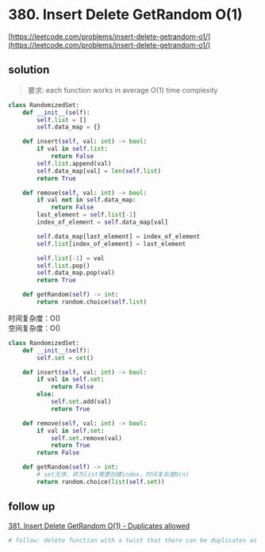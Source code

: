 # 380. Insert Delete GetRandom O(1)
[https://leetcode.com/problems/insert-delete-getrandom-o1/](https://leetcode.com/problems/insert-delete-getrandom-o1/)


## solution
> 要求: each function works in average O(1) time complexity

```python
class RandomizedSet:
    def __init__(self):
        self.list = []
        self.data_map = {}

    def insert(self, val: int) -> bool:
        if val in self.list:
            return False
        self.list.append(val)
        self.data_map[val] = len(self.list)
        return True

    def remove(self, val: int) -> bool:
        if val not in self.data_map:
            return False
        last_element = self.list[-1]
        index_of_element = self.data_map[val]

        self.data_map[last_element] = index_of_element
        self.list[index_of_element] = last_element

        self.list[-1] = val
        self.list.pop()
        self.data_map.pop(val)
        return True

    def getRandom(self) -> int:
        return random.choice(self.list)
```
时间复杂度：O() <br>
空间复杂度：O()


```python
class RandomizedSet:
    def __init__(self):
        self.set = set()        

    def insert(self, val: int) -> bool:
        if val in self.set:
            return False
        else:
            self.set.add(val)
            return True        

    def remove(self, val: int) -> bool:
        if val in self.set:
            self.set.remove(val)
            return True
        return False        

    def getRandom(self) -> int:
        # set无序，转为list需要创建index，时间复杂度O(n)
        return random.choice(list(self.set))
```


## follow up

[381. Insert Delete GetRandom O(1) - Duplicates allowed](https://leetcode.com/problems/insert-delete-getrandom-o1-duplicates-allowed/description/)
```python
# follow: delete function with a twist that there can be duplicates as well

```
